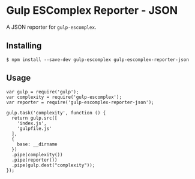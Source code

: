 # Gulp ESComplex Reporter - JSON

A JSON reporter for `gulp-escomplex`.

## Installing

```
$ npm install --save-dev gulp-escomplex gulp-escomplex-reporter-json
```

## Usage

```
var gulp = require('gulp');
var complexity = require('gulp-escomplex');
var reporter = require('gulp-escomplex-reporter-json');

gulp.task('complexity', function () {
  return gulp.src([
    'index.js',
    'gulpfile.js'
  ],
  {
    base: __dirname
  })
  .pipe(complexity())
  .pipe(reporter())
  .pipe(gulp.dest("complexity"));
});
```
